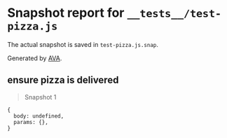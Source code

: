 # Snapshot report for `__tests__/test-pizza.js`

The actual snapshot is saved in `test-pizza.js.snap`.

Generated by [AVA](https://avajs.dev).

## ensure pizza is delivered

> Snapshot 1

    {
      body: undefined,
      params: {},
    }
